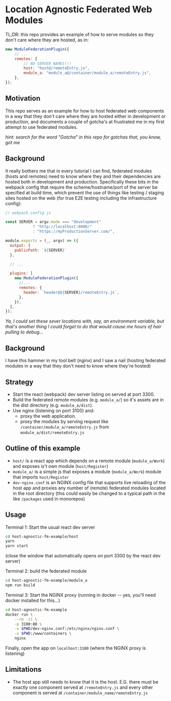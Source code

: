 # Location Agnostic Federated Web Modules

TL;DR: this repo provides an example of how to serve modules so they don't care
where they are hosted, as in:

```js
new ModuleFederationPlugin({
    // ...
    remotes: {
        // NO SERVER NAMES!!!
        host: "host@/remoteEntry.js",
        module_a: "module_a@/container/module_a/remoteEntry.js",
    },
});
```

## Motivation

This repo serves as an example for how to host federated web components in a way
that they don't care where they are hosted either in development or production,
and documents a couple of gotcha's at frustrated me in my first attempt to use
federated modules.

_hint: search for the word "Gotcha" in this repo for gotchas that, you know, got me_

## Background

It really bothers me that in every tutorial I can find, federated modules (hosts
and remotes) need to know where they and their dependencies are hosted both in
development and production. Specifically these bits in the webpack config that
require the scheme/hostname/port of the server be specified at build time,
which prevent the use of things like testing / staging sites hosted on the web (for
true E2E testing including the infrastructure config):

```js
// webpack.config.js

const SERVER = argv.mode === "development"
            ? "http://localhost:8080/"
            : "https://myProductionServer.com/",

module.exports = (_, argv) => ({
  output: {
    publicPath: `${SERVER}`
  },

  // ...

  plugins: [
    new ModuleFederationPlugin({
      //...
      remotes: {
        header: `header@${SERVER}/remoteEntry.js`,
      },
    }),
  ],
});
```

_Ya, I could set these sever locations with, say, an environment variable, but that's another thing I could forget to do that would cause me hours of hair pulling to debug..._

## Background

I have this hammer in my tool belt (nginx) and I saw a nail (hosting federated modules in a way that they don't need to know where they're hosted)

## Strategy

-   Start the react (webpack) dev server listing on served at port 3300.
-   Build the federated remote modules (e.g. `module_a/`) so it's assets are in
    the dist directory (e.g. `module_a/dist`).
-   Use nginx (listening on port 3100) and:
    -   proxy the web application.
    -   proxy the modules by serving request like `/container/module_a/remoteEntry.js`
        from `module_a/dist/remoteEntry.js`

## Outline of this example

-   `host/` is a react app which depends on a remote module (`module_a/Work`) and
    exposes is't own module (`host/Register`)
-   `module_a/` is a simple js that exposes a module (`module_a/Work`) module that imports
    `host/Register`
-   `dev-nginx.conf` is an NGINX config file that supports live reloading of the
    host app and proxies any number of (remote) federated modules located in the
    root directory (this could easily be changed to a typical path in the like
    `/packages` used in monorepos)

## Usage

Terminal 1: Start the usual react dev server

```sh
cd host-agnostic-fm-example/host
yarn
yarn start
```

(close the window that automatically opens on port 3300 by the react dev server)

Terminal 2: build the federated module

```sh
cd host-agnostic-fm-example/module_a
npm run build
```

Terminal 3: Start the NGINX proxy (running in docker -- yes, you'll need docker installed for this...)

```sh
cd host-agnostic-fm-example
docker run \
    --rm -it \
    -p 3100:80 \
    -v $PWD/dev-nginx.conf:/etc/nginx/nginx.conf \
    -v $PWD:/www/containers \
    nginx
```

Finally, open the app on `localhost:3100` (where the NGINX proxy is listening)

## Limitations

-   The host app still needs to know that it is the host. E.G. there must be
    exactly one component served at `/remoteEntry.js` and every other component is
    served at `/container/module_name/remoteEntry.js`
